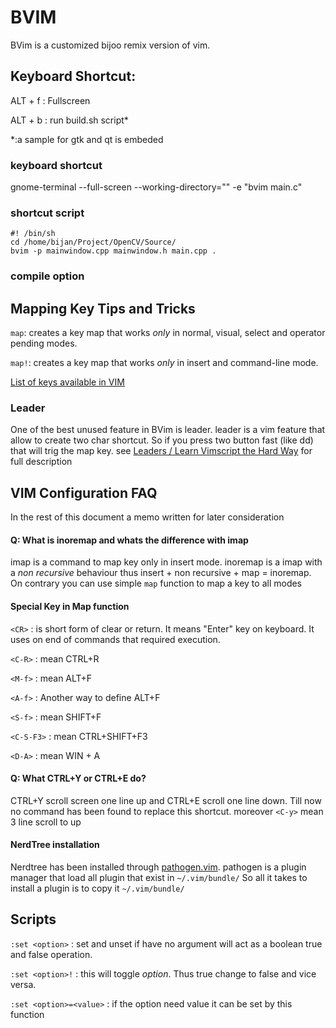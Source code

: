 # BVIM
BVim is a customized bijoo remix version of vim.

## Keyboard Shortcut:

ALT + f : Fullscreen

ALT + b : run build.sh script*

*:a sample for gtk and qt is embeded


### keyboard shortcut
gnome-terminal --full-screen --working-directory="<SOURCE DIRECTORY>" -e "bvim main.c"

### shortcut script
```
#! /bin/sh
cd /home/bijan/Project/OpenCV/Source/
bvim -p mainwindow.cpp mainwindow.h main.cpp .
```

### compile option

## Mapping Key Tips and Tricks
`map`: creates a key map that works *only* in normal, visual, select and operator pending modes.

`map!`: creates a key map that works *only* in insert and command-line mode.

[List of keys available in VIM](https://askubuntu.com/questions/567499/which-are-the-vim-key-notations)

### Leader
One of the best unused feature in BVim is leader. leader is a vim feature that allow to create two char shortcut.
So if you press two button fast (like dd) that will trig the map key. see [Leaders / Learn Vimscript the Hard Way](http://learnvimscriptthehardway.stevelosh.com/chapters/06.html) for full description

## VIM Configuration FAQ
In the rest of this document a memo written for later consideration

#### Q: What is inoremap and whats the difference with imap
imap is a command to map key only in insert mode. inoremap is a imap with a *non recursive* behaviour thus insert + non recursive + map = inoremap. On contrary you can use simple `map` function to map a key to all modes


#### Special Key in Map function
`<CR>` : is short form of clear or return. It means "Enter" key on keyboard. It uses on end of commands that required execution.

`<C-R>` : mean CTRL+R

`<M-f>` :  mean ALT+F

`<A-f>` : Another way to define ALT+F

`<S-f>` : mean SHIFT+F

`<C-S-F3>` : mean CTRL+SHIFT+F3

`<D-A>` : mean WIN + A

#### Q: What CTRL+Y or CTRL+E do?
CTRL+Y scroll screen one line up and CTRL+E scroll one line down. Till now no command has been found to replace this shortcut. moreover `<C-y>` mean 3 line scroll to up

#### NerdTree installation
Nerdtree has been installed through [pathogen.vim](https://github.com/tpope/vim-pathogen). pathogen is a plugin manager that load all plugin that exist in `~/.vim/bundle/` So all it takes to install a plugin is to copy it `~/.vim/bundle/`

## Scripts
`:set <option>` : set and unset if have no argument will act as a boolean true and false operation. 

`:set <option>!` : this will toggle *option*. Thus true change to false and vice versa.

`:set <option>=<value>` : if the option need value it can be set by this function
